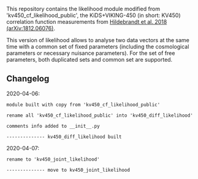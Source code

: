 This repository contains the likelihood module modified from 'kv450_cf_likelihood_public', the KiDS+VIKING-450 (in short: KV450) correlation function measurements from [Hildebrandt et al. 2018 (arXiv:1812.06076)](http://adsabs.harvard.edu/abs/2018arXiv181206076H).

This version of likelihood allows to analyse two data vectors at the same time with a common set of fixed parameters (including the cosmological parameters or necessary nuisance parameters). For the set of free parameters, both duplicated sets and common set are supported.

Changelog
---------

2020-04-06: 
    
    module built with copy from 'kv450_cf_likelihood_public'

    rename all 'kv450_cf_likelihood_public' into 'kv450_diff_likelihood'
    
    comments info added to __init__.py
    
    -------------- kv450_diff_likelihood built

2020-04-07:
    
    rename to 'kv450_joint_likelihood'

    -------------- move to kv450_joint_likelihood